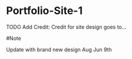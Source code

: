 # Portfolio-Site-1

TODO Add Credit: Credit for site design goes to...


#Note 

Update with brand new design Aug Jun 9th